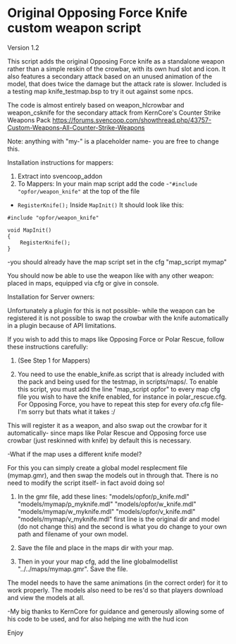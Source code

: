 Original Opposing Force Knife custom weapon script
==================================================
Version 1.2

This script adds the original Opposing Force knife as a standalone weapon rather than a simple reskin of the crowbar, with its own hud slot and icon.
It also features a secondary attack based on an unused animation of the model, that does twice the damage but the attack rate is slower.
Included is a testing map knife_testmap.bsp to try it out against some npcs.

The code is almost entirely based on weapon_hlcrowbar and weapon_csknife for the secondary attack from KernCore's Counter Strike Weapons Pack https://forums.svencoop.com/showthread.php/43757-Custom-Weapons-All-Counter-Strike-Weapons

Note: anything with "my-" is a placeholder name- you are free to change this.

Installation instructions for mappers:

1) Extract into svencoop_addon
2) To Mappers: In your main map script add the code
-`"#include "opfor/weapon_knife"` at the top of the file
- `RegisterKnife();` Inside `MapInit()`
It should look like this:

```
#include "opfor/weapon_knife"

void MapInit()
{
	RegisterKnife();
}
```
-you should already have the map script set in the cfg "map_script mymap"

You should now be able to use the weapon like with any other weapon: placed in maps, equipped via cfg or give in console.


Installation for Server owners:

Unfortunately a plugin for this is not possible- while the weapon can be registered it is not possible to swap the crowbar with the knife automatically in a plugin because of API limitations.

If you wish to add this to maps like Opposing Force or Polar Rescue, follow these instructions carefully:

1) (See Step 1 for Mappers)

2) You need to use the enable_knife.as script that is already included with the pack and being used for the testmap, in scripts/maps/.
To enable this script, you must add the line "map_script opfor" to every map cfg file you wish to have the knife enabled, for instance in polar_rescue.cfg.
For Opposing Force, you have to repeat this step for every of*a*.cfg file- I'm sorry but thats what it takes :/

This will register it as a weapon, and also swap out the crowbar for it automatically- since maps like Polar Rescue and Opposing force use crowbar (just reskinned with knife) by default this is necessary.

-What if the map uses a different knife model?

For this you can simply create a global model resplecment file (mymap.gmr), and then swap the models out in through that. There is no need to modify the script itself- in fact avoid doing so!

1) In the gmr file, add these lines:
"models/opfor/p_knife.mdl" "models/mymap/p_myknife.mdl"
"models/opfor/w_knife.mdl" "models/mymap/w_myknife.mdl"
"models/opfor/v_knife.mdl" "models/mymap/v_myknife.mdl"
first line is the original dir and model (do not change this) and the second is what you do change to your own path and filename of your own model.

2) Save the file and place in the maps dir with your map.

3) Then in your your map cfg, add the line
globalmodellist "../../maps/mymap.gmr". Save the file.

The model needs to have the same animations (in the correct order) for it to work properly.
The models also need to be res'd so that players download and view the models at all.

-My big thanks to KernCore for guidance and generously allowing some of his code to be used, and for also helping me with the hud icon

Enjoy
